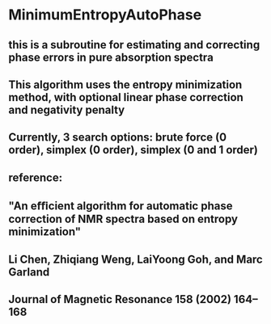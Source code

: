 # MinimumEntropyAutoPhase
## this is a subroutine for estimating and correcting phase errors in pure absorption spectra
## This algorithm uses the entropy minimization method, with optional linear phase correction and negativity penalty
## Currently, 3 search options: brute force (0 order), simplex (0 order), simplex (0 and 1 order)
## reference:
## "An eﬃcient algorithm for automatic phase correction of NMR spectra based on entropy minimization"
## Li Chen, Zhiqiang Weng, LaiYoong Goh, and Marc Garland
## Journal of Magnetic Resonance 158 (2002) 164–168
